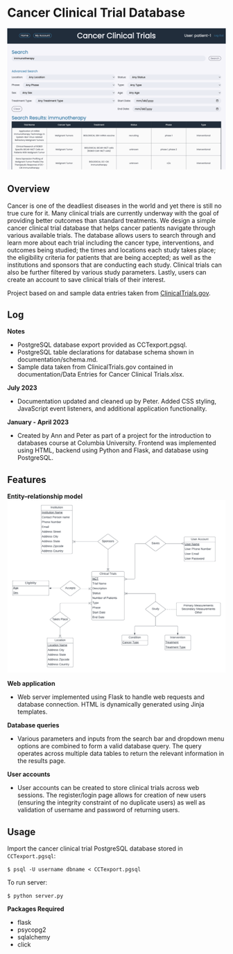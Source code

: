 # Cancer Clinical Trial Database

![Cancer Clinical Trial results page screenshot](./images/results_screenshot-2.png "Cancer Clinical Trial results page screenshot")

## Overview
Cancer is one of the deadliest diseases in the world and yet there is still no true cure for it. Many clinical trials are currently underway with the goal of providing better outcomes than standard treatments. We design a simple cancer clinical trial database that helps cancer patients navigate through various available trials. The database allows users to search through and learn more about each trial including the cancer type, interventions, and outcomes being studied; the times and locations each study takes place; the eligibility criteria for patients that are being accepted; as well as the institutions and sponsors that are conducting each study. Clinical trials can also be further filtered by various study parameters. Lastly, users can create an account to save clinical trials of their interest.

Project based on and sample data entries taken from [ClinicalTrials.gov](https://www.clinicaltrials.gov/).

## Log
**Notes**
- PostgreSQL database export provided as CCTexport.pgsql.
- PostgreSQL table declarations for database schema shown in documentation/schema.md.
- Sample data taken from ClinicalTrials.gov contained in documentation/Data Entries for Cancer Clinical Trials.xlsx.

**July 2023**
- Documentation updated and cleaned up by Peter. Added CSS styling, JavaScript event listeners, and additional application functionality.

**January - April 2023**
- Created by Ann and Peter as part of a project for the introduction to databases course at Columbia University. Frontend was implemented using HTML, backend using Python and Flask, and database using PostgreSQL.

## Features
**Entity–relationship model**
![Cancer Clinical Trial Database ER diagram](./images/er-diagram.png "Cancer Clinical Trial Database ER diagram")

**Web application**
- Web server implemented using Flask to handle web requests and database connection. HTML is dynamically generated using Jinja templates.

**Database queries**
- Various parameters and inputs from the search bar and dropdown menu options are combined to form a valid database query. The query operates across multiple data tables to return the relevant information in the results page. 

**User accounts**
- User accounts can be created to store clinical trials across web sessions. The register/login page allows for creation of new users (ensuring the integrity constraint of no duplicate users) as well as validation of username and password of returning users.

## Usage
Import the cancer clinical trial PostgreSQL database stored in `CCTexport.pgsql`:
```
$ psql -U username dbname < CCTexport.pgsql
```

To run server:
```
$ python server.py
```

**Packages Required**
- flask
- psycopg2
- sqlalchemy
- click